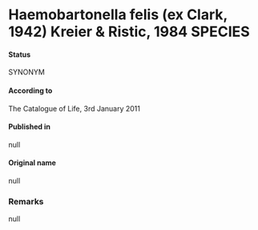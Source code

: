 # Haemobartonella felis (ex Clark, 1942) Kreier & Ristic, 1984 SPECIES

#### Status
SYNONYM

#### According to
The Catalogue of Life, 3rd January 2011

#### Published in
null

#### Original name
null

### Remarks
null
